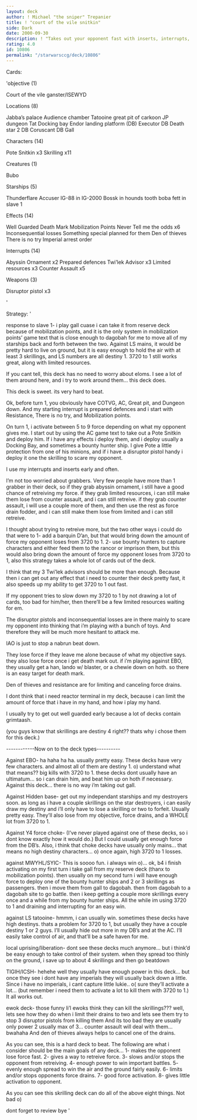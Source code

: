 ```yaml
---
layout: deck
author: ! Michael "the sniper" Trepanier
title: ! "court of the vile snitkin"
side: Dark
date: 2000-09-30
description: ! "Takes out your opponent fast with inserts, interrupts, and a tad bit of force draining... BEWARE THE SKRILLINGS"
rating: 4.0
id: 10806
permalink: "/starwarsccg/deck/10806"
---
```

Cards: 

'objective (1)

Court of the vile ganster/ISEWYD

Locations (8)

Jabba’s palace Audience chamber
Tatooine great pit of carkoon
JP dungeon
Tat Docking bay
Endor landing platform (DB)
Executor DB
Death star 2 DB
Coruscant DB
Gall

Characters (14)

Pote Snitkin x3
Skrilling x11

Creatures (1)

Bubo

Starships (5)

Thunderflare
Accuser
IG-88 in IG-2000
Bossk in hounds tooth
boba fett in slave 1

Effects (14)

Well Guarded
Death Mark
Mobilization Points
Never Tell me the odds x6
Inconsequential losses
Something special planned for them
Den of thieves
There is no try
Imperial arrest order

Interrupts (14)

Abyssin Ornament x2
Prepared defences
Twi’lek Advisor x3
Limited resources x3
Counter Assault x5

Weapons (3)

Disruptor pistol x3

'

Strategy: '

response to slave 1- i play gall cuase i can take it from reserve deck because of mobilization points, and it is the only system in mobilization points’ game text that is close enough to dagobah for me to move all of my starships back and forth between the two. Against LS mains, it would be pretty hard to live on ground, but it is easy enough to hold the air with at least 3 skrillings, and LS numbers are all destiny 1. 3720 to 1 still works great, along with limited resources.


If you cant tell, this deck has no need to worry about eloms. I see a lot of them around here, and i try to work around them... this deck does.


This deck is sweet. its very hard to beat.

Ok, before turn 1, you obviously have COTVG, AC, Great pit, and Dungeon down. And my starting interrupt is prepared defences and i start with Resistance, There is no try, and Mobilization points.

On turn 1, i activate between 5 to 9 force depending on what my opponent gives me. I start out by using the AC game text to take out a Pote Snitkin and deploy him. If i have any effects i deploy them, and i deploy usually a Docking Bay, and sometimes a bounty hunter ship. I give Pote a little protection from one of his minions, and if i have a disruptor pistol handy i deploy it one the skrilling to scare my opponent.

I use my interrupts and inserts early and often.

I’m not too worried about grabbers. Very few people have more than 1 grabber in their deck, so if they grab abyssin ornament, i still have a good chance of retreiving my force. if they grab limited resources, i can still make them lose from counter assault, and i can still retreive. if they grab counter assault, i will use a couple more of them, and then use the rest as force drain fodder, and i can still make them lose from limited and i can still retreive.

I thought about trying to retreive more, but the two other ways i could do that were to
1-  add a barquin D’an, but that would bring down the amount of force my opponent loses from 3720 to 1.
2-  use bounty hunters to capture characters and either feed them to the rancor or imprison them, but this would also bring down the amount of force my opponent loses from 3720 to 1, also this strategy takes a whole lot of cards out of the deck.

I think that my 3 Twi’lek advisors should be more than enough. Because then i can get out any effect that i need to counter their deck pretty fast, it also speeds up my ability to get 3720 to 1 out fast.

If my opponent tries to slow down my 3720 to 1 by not drawing a lot of cards, too bad for him/her, then there’ll be a few limited resources waiting for em.

The disruptor pistols and inconsequential losses are in there mainly to scare my opponent into thinking that i’m playing with a bunch of toys. And therefore they will be much more hesitant to attack me.

IAO is just to stop a nabrun beat down.

They lose force if they leave me alone because of what my objective says. they also lose force once i get death mark out. if i’m playing against EBO, they usually get a han, lando w/ blaster, or a chewie down on hoth. so there is an easy target for death mark.

Den of thieves and resistance are for limiting and canceling force drains.

I dont think that i need reactor terminal in my deck, because i can limit the amount of force that i have in my hand, and how i play my hand.

I usually try to get out well guarded early because a lot of decks contain grimtaash.

(you guys know that skrillings are destiny 4 right?? thats why i chose them for this deck.)


------------Now on to the deck types----------

Against EBO- ha haha ha ha. usually pretty easy. These decks have very few characters. and almost all of them are destiny 1. o) understand what that means?? big kills with 3720 to 1. these decks dont usually have an ultimatum... so i can drain him, and beat him up on hoth if necessary. Against this deck... there is no way i’m taking out gall.

Against Hidden base- get out my independant starships and my destroyers soon. as long as i have a couple skrillings on the star destroyers, i can easily draw my destiny and i’ll only have to lose a skrilling or two to forfeit. Usually pretty easy. They’ll also lose from my objective, force drains, and a WHOLE lot from 3720 to 1.

Against Y4 force choke- (I’ve never played against one of these decks, so i dont know exactly how it would do.) But I could usually get enough force from the DB’s. Also, i think that choke decks have usually only mains... that means no high destiny characters... o) once again, high 3720 to 1 losses.

against MWYHL/SYIC- This is soooo fun. i always win o)... ok, b4 i finish activating on my first turn i take gall from my reserve deck (thanx to mobilization points). then usually on my second turn i will have enough force to deploy one of the bounty hunter ships and 2 or 3 skrillings as passengers. then i move them from gall to dagobah. then from dagobah to a dagobah site to go battle. then i keep getting a couple more skrillings every once and a while from my bounty hunter ships. All the while im using 3720 to 1 and draining and interrupting for an easy win.

against LS tatooine- hmmm, i can usually win. sometimes these decks have high destinys. thats a problem for 3720 to 1, but usually they have a couple destiny 1 or 2 guys. I’ll usually hide out more in my DB’s and at the AC. I’ll easily take control of air, and that’ll be a safe haven for me.

local uprising/liberation- dont see these decks much anymore... but i think’d be easy enough to take control of their system. when they spread too thinly on the ground, i save up to about 4 skrillings and then go beatdown

TIGIH/ICSH- hehehe well they usually have enough power in this deck... but once they see i dont have any imperials they will usually back down a little. Since i have no imperials, i cant capture little lukie.. o( sure they’ll activate a lot... (but remember i need them to activate a lot to kill them with 3720 to 1.) It all works out.

ewok deck- those funny li’l ewoks think they can kill the skrillings??? well, lets see how they do when i limit their drains to two and lets see them try to stop 3 disruptor pistols from killing them And its too bad they are usually only power 2 usually max of 3... counter assault will deal with them... bwahaha And den of thieves always helps to cancel one of the drains.


As you can see, this is a hard deck to beat. The following are what i consider should be the main goals of any deck...
1- makes the opponent lose force fast.
2- gives a way to retreive force.
3- slows and/or stops the opponent from retreiving.
4- enough power to win important battles.
5- evenly enough spread to win the air and the ground fairly easily.
6- limits and/or stops opponents force drains.
7- good force activation.
8- gives little activation to opponent.

As you can see this skrilling deck can do all of the above eight things. Not bad o)

dont forget to review bye   '
